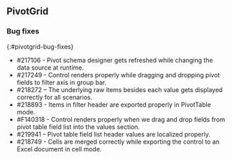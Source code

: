 ## PivotGrid

### Bug fixes
{:#pivotgrid-bug-fixes}

* \#217106 - Pivot schema designer gets refreshed while changing the data source at runtime.
* \#217249 - Control renders properly while dragging and dropping pivot fields to filter axis in group bar.
* \#218272 – The underlying raw items besides each value gets displayed correctly for all scenarios.
* \#218893 - Items in filter header are exported properly in PivotTable mode.
* \#F140318 - Control renders properly when we drag and drop fields from pivot table field list into the values section.
* \#219941 – Pivot table field list header values are localized properly.
* \#218749 - Cells are merged correctly while exporting the control to an Excel document in cell mode.